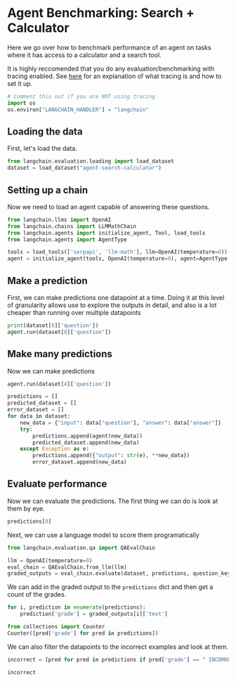 # Agent Benchmarking: Search + Calculator

Here we go over how to benchmark performance of an agent on tasks where it has access to a calculator and a search tool.

It is highly reccomended that you do any evaluation/benchmarking with tracing enabled. See [here](https://langchain.readthedocs.io/en/latest/tracing.html) for an explanation of what tracing is and how to set it up.

<!-- WARNING: THIS FILE WAS AUTOGENERATED! DO NOT EDIT! Instead, edit the notebook w/the location & name as this file. -->


```python
# Comment this out if you are NOT using tracing
import os
os.environ["LANGCHAIN_HANDLER"] = "langchain"
```

## Loading the data
First, let's load the data.


```python
from langchain.evaluation.loading import load_dataset
dataset = load_dataset("agent-search-calculator")
```

## Setting up a chain
Now we need to load an agent capable of answering these questions.


```python
from langchain.llms import OpenAI
from langchain.chains import LLMMathChain
from langchain.agents import initialize_agent, Tool, load_tools
from langchain.agents import AgentType

tools = load_tools(['serpapi', 'llm-math'], llm=OpenAI(temperature=0))
agent = initialize_agent(tools, OpenAI(temperature=0), agent=AgentType.ZERO_SHOT_REACT_DESCRIPTION, verbose=True)
```

## Make a prediction

First, we can make predictions one datapoint at a time. Doing it at this level of granularity allows use to explore the outputs in detail, and also is a lot cheaper than running over multiple datapoints


```python
print(dataset[0]['question'])
agent.run(dataset[0]['question'])
```

## Make many predictions
Now we can make predictions


```python
agent.run(dataset[4]['question'])
```


```python
predictions = []
predicted_dataset = []
error_dataset = []
for data in dataset:
    new_data = {"input": data["question"], "answer": data["answer"]}
    try:
        predictions.append(agent(new_data))
        predicted_dataset.append(new_data)
    except Exception as e:
        predictions.append({"output": str(e), **new_data})
        error_dataset.append(new_data)
```

## Evaluate performance
Now we can evaluate the predictions. The first thing we can do is look at them by eye.


```python
predictions[0]
```

Next, we can use a language model to score them programatically


```python
from langchain.evaluation.qa import QAEvalChain
```


```python
llm = OpenAI(temperature=0)
eval_chain = QAEvalChain.from_llm(llm)
graded_outputs = eval_chain.evaluate(dataset, predictions, question_key="question", prediction_key="output")
```

We can add in the graded output to the `predictions` dict and then get a count of the grades.


```python
for i, prediction in enumerate(predictions):
    prediction['grade'] = graded_outputs[i]['text']
```


```python
from collections import Counter
Counter([pred['grade'] for pred in predictions])
```

We can also filter the datapoints to the incorrect examples and look at them.


```python
incorrect = [pred for pred in predictions if pred['grade'] == " INCORRECT"]
```


```python
incorrect
```
